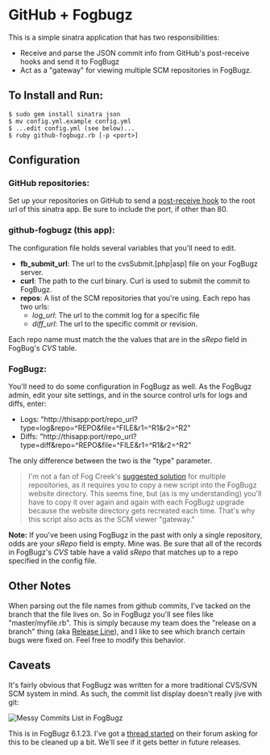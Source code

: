 GitHub + Fogbugz
===

This is a simple sinatra application that has two responsibilities:

* Receive and parse the JSON commit info from GitHub's post-receive hooks and send it to FogBugz
* Act as a "gateway" for viewing multiple SCM repositories in FogBugz.

To Install and Run:
---

    $ sudo gem install sinatra json
    $ mv config.yml.example config.yml
    $ ...edit config.yml (see below)...
    $ ruby github-fogbugz.rb [-p <port>]
    
Configuration
---

### GitHub repositories:
Set up your repositories on GitHub to send a [post-receive hook](http://github.com/guides/post-receive-hooks) to the root url of this sinatra app. Be sure to include the port, if other than 80.

### github-fogbugz (this app):
The configuration file holds several variables that you'll need to edit.

* **fb\_submit\_url**: The url to the cvsSubmit.[php|asp] file on your FogBugz server.
* **curl**: The path to the curl binary. Curl is used to submit the commit to FogBugz.
* **repos**: A list of the SCM repositories that you're using.  Each repo has two urls:
  * *log_url*: The url to the commit log for a specific file 
  * *diff_url*: The url to the specific commit or revision.

Each repo name must match the the values that are in the *sRepo* field in FogBug's *CVS* table.

### FogBugz:  
You'll need to do some configuration in FogBugz as well.  As the FogBugz admin, edit your site settings, and in the source control urls for logs and diffs, enter:

* Logs: "http://thisapp:port/repo_url?type=log&repo=^REPO&file=^FILE&r1=^R1&r2=^R2" 
* Diffs: "http://thisapp:port/repo_url?type=diff&repo=^REPO&file=^FILE&r1=^R1&r2=^R2"

The only difference between the two is the "type" parameter.

> I'm not a fan of Fog Creek's [suggested solution](http://www.fogcreek.com/FogBugz/KB/howto/MultipleRepositories-Mult.html) for multiple repositories, as it requires you to copy a new script into the FogBugz website directory. This seems fine, but (as is my understanding) you'll have to copy it over again and again with each FogBugz upgrade because the website directory gets recreated each time. That's why this script also acts as the SCM viewer "gateway."

**Note:** If you've been using FogBugz in the past with only a single repository, odds are your *sRepo* field is empty. Mine was. Be sure that all of the records in FogBugz's *CVS* table have a valid *sRepo* that matches up to a repo specified in the config file.

Other Notes
---
When parsing out the file names from github commits, I've tacked on the branch that the file lives on.  So in FogBugz you'll see files like "master/myfile.rb".  This is simply because my team does the "release on a branch" thing (aka [Release Line](http://www.scmpatterns.com/book/pattern-summary.html)), and I like to see which branch certain bugs were fixed on.  Feel free to modify this behavior.

Caveats
---
It's fairly obvious that FogBugz was written for a more traditional CVS/SVN SCM system in mind. As such, the commit list display doesn't really jive with git:

![Messy Commits List in FogBugz](http://img.skitch.com/20080424-kb6kujbfd224436pqgnhgj33sk.jpg)

This is in FogBugz 6.1.23.  I've got a [thread started](http://support.fogcreek.com/default.asp?fogbugz.4.24526.0) on their forum asking for this to be cleaned up a bit. We'll see if it gets better in future releases.

